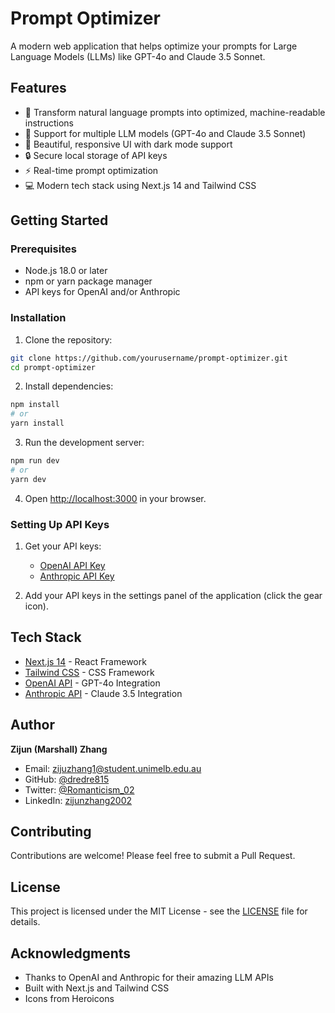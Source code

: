 # Prompt Optimizer

A modern web application that helps optimize your prompts for Large Language Models (LLMs) like GPT-4o and Claude 3.5 Sonnet.

## Features

- 🎯 Transform natural language prompts into optimized, machine-readable instructions
- 🤖 Support for multiple LLM models (GPT-4o and Claude 3.5 Sonnet)
- 🎨 Beautiful, responsive UI with dark mode support
- 🔒 Secure local storage of API keys
- ⚡ Real-time prompt optimization
- 💻 Modern tech stack using Next.js 14 and Tailwind CSS

## Getting Started

### Prerequisites

- Node.js 18.0 or later
- npm or yarn package manager
- API keys for OpenAI and/or Anthropic

### Installation

1. Clone the repository:
```bash
git clone https://github.com/yourusername/prompt-optimizer.git
cd prompt-optimizer
```

2. Install dependencies:
```bash
npm install
# or
yarn install
```

3. Run the development server:
```bash
npm run dev
# or
yarn dev
```

4. Open [http://localhost:3000](http://localhost:3000) in your browser.

### Setting Up API Keys

1. Get your API keys:
   - [OpenAI API Key](https://platform.openai.com/api-keys)
   - [Anthropic API Key](https://console.anthropic.com/settings/keys)

2. Add your API keys in the settings panel of the application (click the gear icon).

## Tech Stack

- [Next.js 14](https://nextjs.org/) - React Framework
- [Tailwind CSS](https://tailwindcss.com/) - CSS Framework
- [OpenAI API](https://openai.com/api/) - GPT-4o Integration
- [Anthropic API](https://anthropic.com/) - Claude 3.5 Integration

## Author

**Zijun (Marshall) Zhang**
- Email: [zijuzhang1@student.unimelb.edu.au](mailto:zijuzhang1@student.unimelb.edu.au)
- GitHub: [@dredre815](https://github.com/dredre815)
- Twitter: [@Romanticism_02](https://twitter.com/Romanticism_02)
- LinkedIn: [zijunzhang2002](https://www.linkedin.com/in/zijunzhang2002/)

## Contributing

Contributions are welcome! Please feel free to submit a Pull Request.

## License

This project is licensed under the MIT License - see the [LICENSE](LICENSE) file for details.

## Acknowledgments

- Thanks to OpenAI and Anthropic for their amazing LLM APIs
- Built with Next.js and Tailwind CSS
- Icons from Heroicons
